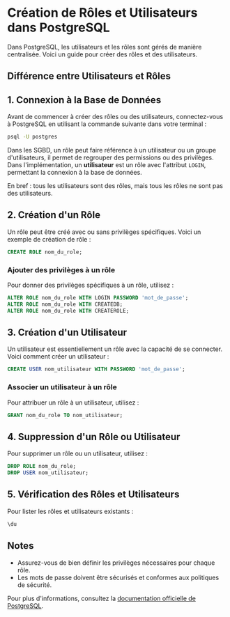 # Création de Rôles et Utilisateurs dans PostgreSQL

Dans PostgreSQL, les utilisateurs et les rôles sont gérés de manière centralisée. Voici un guide pour créer des rôles et des utilisateurs.
## Différence entre Utilisateurs et Rôles
## 1. Connexion à la Base de Données

Avant de commencer à créer des rôles ou des utilisateurs, connectez-vous à PostgreSQL en utilisant la commande suivante dans votre terminal :
```bash
psql -U postgres
```

Dans les SGBD, un rôle peut faire référence à un utilisateur ou un groupe d'utilisateurs, il permet de regrouper des permissions ou des privilèges. Dans l'implémentation, un **utilisateur** est un rôle avec l'attribut `LOGIN`, permettant la connexion à la base de données.

En bref : tous les utilisateurs sont des rôles, mais tous les rôles ne sont pas des utilisateurs.

## 2. Création d'un Rôle
Un rôle peut être créé avec ou sans privilèges spécifiques. Voici un exemple de création de rôle :
```sql
CREATE ROLE nom_du_role;
```

### Ajouter des privilèges à un rôle
Pour donner des privilèges spécifiques à un rôle, utilisez :
```sql
ALTER ROLE nom_du_role WITH LOGIN PASSWORD 'mot_de_passe';
ALTER ROLE nom_du_role WITH CREATEDB;
ALTER ROLE nom_du_role WITH CREATEROLE;
```

## 3. Création d'un Utilisateur
Un utilisateur est essentiellement un rôle avec la capacité de se connecter. Voici comment créer un utilisateur :
```sql
CREATE USER nom_utilisateur WITH PASSWORD 'mot_de_passe';
```

### Associer un utilisateur à un rôle
Pour attribuer un rôle à un utilisateur, utilisez :
```sql
GRANT nom_du_role TO nom_utilisateur;
```

## 4. Suppression d'un Rôle ou Utilisateur
Pour supprimer un rôle ou un utilisateur, utilisez :
```sql
DROP ROLE nom_du_role;
DROP USER nom_utilisateur;
```

## 5. Vérification des Rôles et Utilisateurs
Pour lister les rôles et utilisateurs existants :
```sql
\du
```

## Notes
- Assurez-vous de bien définir les privilèges nécessaires pour chaque rôle.
- Les mots de passe doivent être sécurisés et conformes aux politiques de sécurité.

Pour plus d'informations, consultez la [documentation officielle de PostgreSQL](https://www.postgresql.org/docs/).